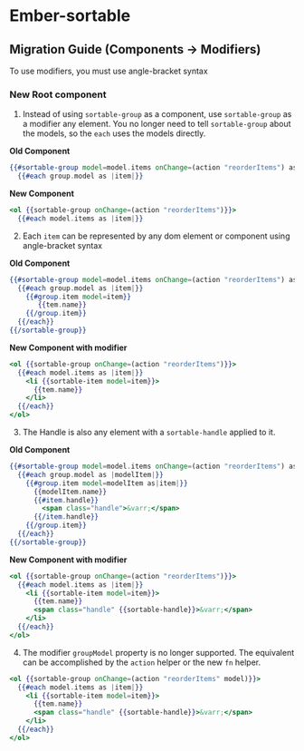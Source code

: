 # Ember-sortable

## Migration Guide (Components -> Modifiers)

To use modifiers, you must use angle-bracket syntax

### New Root component
1. Instead of using `sortable-group` as a component, use `sortable-group` as a modifier
any element. You no longer need to tell `sortable-group` about the models, so the `each`
uses the models directly.

**Old Component**
```hbs
{{#sortable-group model=model.items onChange=(action "reorderItems") as |group|}}
  {{#each group.model as |item|}}
```
**New Component**
```hbs
<ol {{sortable-group onChange=(action "reorderItems")}}>
  {{#each model.items as |item|}}
```

2. Each `item` can be represented by any dom element or component using angle-bracket syntax

**Old Component**
```hbs
{{#sortable-group model=model.items onChange=(action "reorderItems") as |group|}}
  {{#each group.model as |item|}}
    {{#group.item model=item}}
       {{tem.name}}
    {{/group.item}}
  {{/each}}
{{/sortable-group}}
```

**New Component with modifier**
```hbs
<ol {{sortable-group onChange=(action "reorderItems")}}>
  {{#each model.items as |item|}}
    <li {{sortable-item model=item}}>
      {{tem.name}}
    </li>
  {{/each}}
</ol>
```

3. The Handle is also any element with a `sortable-handle` applied to it.

**Old Component**
```hbs
{{#sortable-group model=model.items onChange=(action "reorderItems") as |group|}}
  {{#each group.model as |modelItem|}}
    {{#group.item model=modelItem as|item|}}
      {{modelItem.name}}
      {{#item.handle}}
        <span class="handle">&varr;</span>
      {{/item.handle}}
    {{/group.item}}
  {{/each}}
{{/sortable-group}}
```

**New Component with modifier**
```hbs
<ol {{sortable-group onChange=(action "reorderItems")}}>
  {{#each model.items as |item|}}
    <li {{sortable-item model=item}}>
      {{tem.name}}
      <span class="handle" {{sortable-handle}}>&varr;</span>
    </li>
  {{/each}}
</ol>
```

4. The modifier `groupModel` property is no longer supported. The equivalent can 
be accomplished by the `action` helper or the new `fn` helper.

```hbs
<ol {{sortable-group onChange=(action "reorderItems" model)}}>
  {{#each model.items as |item|}}
    <li {{sortable-item model=item}}>
      {{tem.name}}
      <span class="handle" {{sortable-handle}}>&varr;</span>
    </li>
  {{/each}}
</ol>
```

